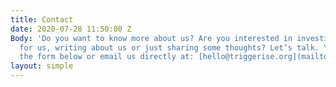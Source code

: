 ```yaml
---
title: Contact
date: 2020-07-28 11:50:00 Z
Body: 'Do you want to know more about us? Are you interested in investing, working
  for us, writing about us or just sharing some thoughts? Let’s talk. You can use
  the form below or email us directly at: [hello@triggerise.org](mailto:hello@triggerise.org)'
layout: simple
---
```


